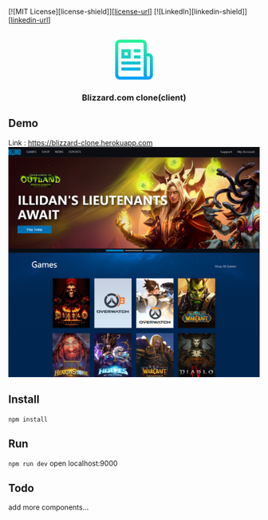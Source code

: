 <div id="top"></div>

<!-- PROJECT SHIELDS -->
[![MIT License][license-shield]][[license-url](https://github.com/BubbleKID/blizzard.com-clone-client/blob/master/LICENSE)]
[![LinkedIn][linkedin-shield]][[linkedin-url](https://www.linkedin.com/in/xin-chen-mark/)]

<!-- PROJECT LOGO -->
<br />
<div align="center">
  <a href="https://github.com/BubbleKID/blizzard.com-clone-client">
    <img src="logo.png" alt="Logo" width="80" height="80">
  </a>
  <h3 align="center">Blizzard.com clone(client)</h3>
</div>

## Demo
Link : https://blizzard-clone.herokuapp.com
<a href="https://blizzard-clone.herokuapp.com"><img src="https://raw.githubusercontent.com/BubbleKID/blizzard.com-clone-client/master/screenshot.png" alt="blizzard-clone.herokuapp.com" /></a>
## Install
`npm install`
## Run
`npm run dev`
open localhost:9000
## Todo
add more components...